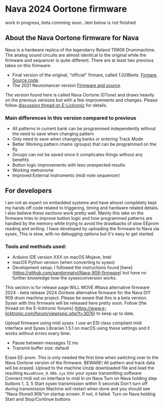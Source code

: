 # Nava 2024 Oortone firmware
work in progress, beta comming soon...text below is not finished

## About the Nava Oortone firmware for Nava
Nava is a hardware replica of the legendarry Roland TR909 Drummachine. The analog sound circuits are almost identical to the original while the firmware and sequencer is quite different. There are at least two previous takes on this firmware:
* Final version of the original, "official" firmare, called *1.028beta*. [Firmare](http://www.e-licktronic.com/forum/viewtopic.php?t=864), [Source code](https://github.com/e-licktronic/Nava-v1.0).
* The 2021 Neuromancer version [Firmware and source](https://github.com/BenZonneveld/Nava-2021-Firmware/releases/tag/Nava2021Neuro-20211030).

The version found here is called Nava Oortone (0Tone) and draws heavily on the previous versions but with a few improvements and changes. Please follow [discussion thread on E-Lickronic](http://www.e-licktronic.com/forum/viewtopic.php?t=3076) for details.

### Main differences in this version compared to previous
* All patterns in current bank can be programmed independently without the need to save when changing pattern
* Only need to save when changing banks or entering Track Mode
* Better Working pattern chains (groups) that can be programmed on the fly
* Groups can not be saved since it complicates things without any benefits
* Button logic improvements with less unexpected results
* Working metronome
* Improved External Instruments (midi note sequencer)

## For developers
I am not an expert on embedded systems and have almost completely kept my hands off code related to triggering, timing and hardware related details. I also believe these sections work pretty well. Mainly this take on the firmware tries to improve button logic and how programmed patterns are handled by the memory while trying to avoid the drawbacks of slow EEprom reading and writing. I have developed by uploading the firmware to Nava via sysex, This is slow, with no debugging options but it's easy to get started.

### Tools and methods used:
* Arduino IDE version XXX on macOS Mojave, Intel
* macOS Python version (when converting to sysex)
* Development setup: I followed the instructions found [here] (https://github.com/sandormatyi/Nava-909-firmware) but have no further knowledge how the sysexconversion works.


This section is for release page WILL MOVE
#Nava alternative firmware 2024 - beta release
2024 Oortone alternative firmware for the Nava DIY 909 drum machine project. Please be aware that this is a beta version. Sysex with this firmware will be released here pretty soon.
Follow [the thread on the E-licktronic forums] (https://www.e-licktronic.com/forum/viewtopic.php?t=3076) to keep up to date.

Upload firmware using midi sysex.
I use an ESI class compliant midi interface and Sysex Librarian 1.5.1 on macOS using these settings and it works without errors every time:
* Pause between messages 12 ms
* Transmit buffer size: default

Erase EE-prom. This is only needed the first time when switchng over to the Nava Oortone version of the firmware. BEWARE! All pattern and track data will be erased.
Upload to the machine
Unzip downloaded file and load the resulting `Nava0tone_0.90b.syx` into your sysex transmitting software
Connect midi out on interface to midi in on Nava
Turn on Nava holding step buttons 1, 3, 5
Start sysex transmission within 5 seconds
Don't turn off during transmission
Machine will restart when done and you should see "Nava 0tone0.90b"on startup screen. If not, it failed.
Turn on Nava holding Start and Stop/Continue buttons
